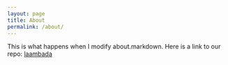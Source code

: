 ```yaml
---
layout: page
title: About
permalink: /about/
---
```


This is what happens when I modify about.markdown. Here is a link to our repo:
[laambada][laambada-team]

[laambada-team]: https://github.com/epfl-ada/ada-2024-project-laambada
